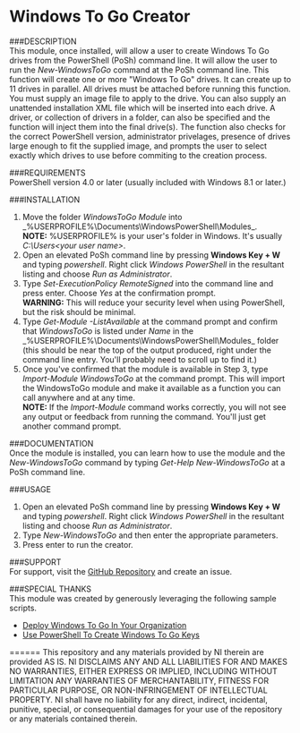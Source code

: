 Windows To Go Creator
=====================

###DESCRIPTION  
This module, once installed, will allow a user to create Windows To Go drives from the PowerShell (PoSh) command line. It will allow the user to run the _New-WindowsToGo_ command at the PoSh command line. This function will create one or more "Windows To Go" drives. It can create up to 11 drives in parallel. All drives must be attached before running this function. You must supply an image file to apply to the drive. You can also supply an unattended installation XML file which will be inserted into each drive. A driver, or collection of drivers in a folder, can also be specified and the function will inject them into the final drive(s). The function also checks for the correct PowerShell version, administrator privelages, presence of drives large enough to fit the supplied image, and prompts the user to select exactly which drives to use before commiting to the creation process.


###REQUIREMENTS  
PowerShell version 4.0 or later (usually included with Windows 8.1 or later.)

###INSTALLATION  
1. Move the folder _WindowsToGo Module_ into _%USERPROFILE%\Documents\WindowsPowerShell\Modules\_.  
**NOTE:** %USERPROFILE% is your user's folder in Windows. It's usually _C:\Users\<your user name>_.
2. Open an elevated PoSh command line by pressing **Windows Key + W** and typing _powershell_. Right click _Windows PowerShell_ in the resultant listing and choose _Run as Administrator_.
3. Type _Set-ExecutionPolicy RemoteSigned_ into the command line and press enter. Choose _Yes_ at the confirmation prompt.  
**WARNING:** This will reduce your security level when using PowerShell, but the risk should be minimal.
4. Type _Get-Module -ListAvailable_ at the command prompt and confirm that _WindowsToGo_ is listed under _Name_ in the _%USERPROFILE%\Documents\WindowsPowerShell\Modules\_ folder (this should be near the top of the output produced, right under the command line entry. You'll probably need to scroll up to find it.)
5. Once you've confirmed that the module is available in Step 3, type _Import-Module WindowsToGo_ at the command prompt. This will import the WindowsToGo module and make it available as a function you can call anywhere and at any time.  
**NOTE:** If the _Import-Module_ command works correctly, you will not see any output or feedback from running the command. You'll just get another command prompt.

###DOCUMENTATION  
Once the module is installed, you can learn how to use the module and the _New-WindowsToGo_ command by typing _Get-Help New-WindowsToGo_ at a PoSh command line.
	
###USAGE  
1. Open an elevated PoSh command line by pressing **Windows Key + W** and typing _powershell_. Right click _Windows PowerShell_ in the resultant listing and choose _Run as Administrator_.
2. Type _New-WindowsToGo_ and then enter the appropriate parameters.
3. Press enter to run the creator.

###SUPPORT  
For support, visit the [GitHub Repository](https://github.com/FirbyKirby/WindowsToGo) and create an issue.

###SPECIAL THANKS  
This module was created by generously leveraging the following sample scripts.
* [Deploy Windows To Go In Your Organization](https://technet.microsoft.com/en-us/library/jj721578.aspx)
* [Use PowerShell To Create Windows To Go Keys](https://blogs.technet.microsoft.com/heyscriptingguy/2015/10/02/use-powershell-to-create-windows-to-go-keyspart-5/)

======
This repository and any materials provided by NI therein are provided AS IS. NI DISCLAIMS ANY AND ALL LIABILITIES FOR AND MAKES NO WARRANTIES, EITHER EXPRESS OR IMPLIED, INCLUDING WITHOUT LIMITATION ANY WARRANTIES OF MERCHANTABILITY, FITNESS FOR PARTICULAR PURPOSE, OR NON-INFRINGEMENT OF INTELLECTUAL PROPERTY. NI shall have no liability for any direct, indirect, incidental, punitive, special, or consequential damages for your use of the repository or any materials contained therein.

